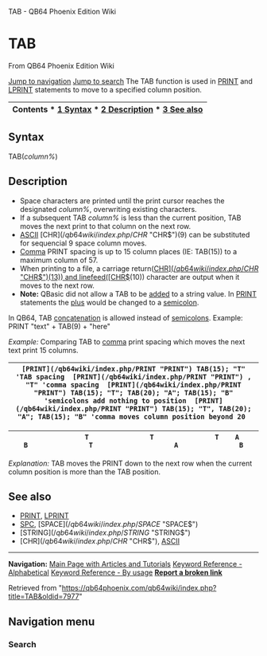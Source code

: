


TAB - QB64 Phoenix Edition Wiki








# TAB



From QB64 Phoenix Edition Wiki



[Jump to navigation](#mw-head)
[Jump to search](#searchInput)
The TAB function is used in [PRINT](/qb64wiki/index.php/PRINT "PRINT") and [LPRINT](/qb64wiki/index.php/LPRINT "LPRINT") statements to move to a specified column position.


  






| Contents * [1 Syntax](#Syntax) * [2 Description](#Description) * [3 See also](#See_also) |
| --- |


## Syntax


TAB(*column%*)
  




## Description


* Space characters are printed until the print cursor reaches the designated *column%*, overwriting existing characters.
* If a subsequent TAB *column%* is less than the current position, TAB moves the next print to that column on the next row.
* [ASCII](/qb64wiki/index.php/ASCII "ASCII") [CHR$](/qb64wiki/index.php/CHR$ "CHR$")(9) can be substituted for sequencial 9 space column moves.
* [Comma](/qb64wiki/index.php/Comma "Comma") PRINT spacing is up to 15 column places (IE: TAB(15)) to a maximum column of 57.
* When printing to a file, a carriage return([CHR$](/qb64wiki/index.php/CHR$ "CHR$")(13)) and linefeed([CHR$](/qb64wiki/index.php/CHR$ "CHR$")(10)) character are output when it moves to the next row.
* **Note:** QBasic did not allow a TAB to be [added](/qb64wiki/index.php/Concatenation "Concatenation") to a string value. In [PRINT](/qb64wiki/index.php/PRINT "PRINT") statements the [plus](/qb64wiki/index.php/%2B "+") would be changed to a [semicolon](/qb64wiki/index.php/Semicolon "Semicolon").


In QB64, TAB [concatenation](/qb64wiki/index.php/Concatenation "Concatenation") is allowed instead of [semicolons](/qb64wiki/index.php/Semicolon "Semicolon"). Example: PRINT "text" + TAB(9) + "here"
  

*Example:* Comparing TAB to [comma](/qb64wiki/index.php/Comma "Comma") print spacing which moves the next text print 15 columns.





| ``` [PRINT](/qb64wiki/index.php/PRINT "PRINT") TAB(15); "T" 'TAB spacing  [PRINT](/qb64wiki/index.php/PRINT "PRINT") , "T" 'comma spacing  [PRINT](/qb64wiki/index.php/PRINT "PRINT") TAB(15); "T"; TAB(20); "A"; TAB(15); "B" 'semicolons add nothing to position  [PRINT](/qb64wiki/index.php/PRINT "PRINT") TAB(15); "T", TAB(20); "A"; TAB(15); "B" 'comma moves column position beyond 20  ``` |
| --- |




| ```               T               T               T    A               B               T                    A               B ``` |
| --- |


*Explanation:* TAB moves the PRINT down to the next row when the current column position is more than the TAB position.
  




## See also


* [PRINT](/qb64wiki/index.php/PRINT "PRINT"), [LPRINT](/qb64wiki/index.php/LPRINT "LPRINT")
* [SPC](/qb64wiki/index.php/SPC "SPC"), [SPACE$](/qb64wiki/index.php/SPACE$ "SPACE$")
* [STRING$](/qb64wiki/index.php/STRING$ "STRING$")
* [CHR$](/qb64wiki/index.php/CHR$ "CHR$"), [ASCII](/qb64wiki/index.php/ASCII "ASCII")


  






---


**Navigation:**
[Main Page with Articles and Tutorials](/qb64wiki/index.php/Main_Page "Main Page")
[Keyword Reference - Alphabetical](/qb64wiki/index.php/Keyword_Reference_-_Alphabetical "Keyword Reference - Alphabetical")
[Keyword Reference - By usage](/qb64wiki/index.php/Keyword_Reference_-_By_usage "Keyword Reference - By usage")
**[Report a broken link](https://qb64phoenix.com/forum/showthread.php?tid=2800)**  





Retrieved from "<https://qb64phoenix.com/qb64wiki/index.php?title=TAB&oldid=7977>"




## Navigation menu








### Search





















